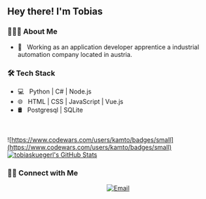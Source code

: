 <h2> Hey there! I'm Tobias</h2>

<h3> 👨🏻‍💻 About Me </h3>

- 💼 &nbsp; Working as an application developer apprentice a industrial automation company located in austria.

<h3>🛠 Tech Stack</h3>

- 💻 &nbsp; Python | C# | Node.js
- 🌐 &nbsp; HTML | CSS | JavaScript | Vue.js
- 🛢 &nbsp; Postgresql | SQLite

<br/>

![https://www.codewars.com/users/kamto/badges/small](https://www.codewars.com/users/kamto/badges/small)
<br/>
[![tobiaskuegerl's GitHub Stats](https://github-readme-stats.vercel.app/api?username=tobiaskuegerl&show_icons=true)](https://github.com/tobiaskuegerl)

<h3> 🤝🏻 Connect with Me </h3>

<p align="center">
<a href="mailto:tobikg919+github@gmail.com"><img alt="Email" src="https://img.shields.io/badge/Email-tobikg919@gmail.com-blue?style=flat-square&logo=gmail"></a>
</p>
